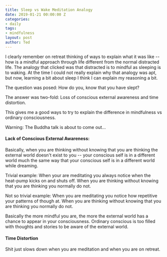 ```yaml
---
title: Sleep vs Wake Meditation Analogy
date: 2019-01-21 00:00:00 Z
categories:
- daily
tags:
- mindfulness
layout: post
author: Ted
---
```


I clearly remember on retreat thinking of ways to explain what it was like --
how is a mindful approach through life different from the normal distracted life.
The analogy that clicked was that distracted is to mindful as sleeping is to waking.
At the time I could not really explain why that analogy was apt, but now, learning a bit about sleep I think I can explain my reasoning a bit.

The question was posed: How do you, know that you have slept?

The answer was two-fold: Loss of conscious external awareness and time distortion.

This gives me a good ways to try to explain the difference in mindfulness vs ordinary consciousness.

Warning: The Buddha talk is about to come out...

#### Lack of Conscious External Awareness:

Basically, when you are thinking without knowing that you are thinking the external world doesn't exist to you -- your conscious self is in a different world much the same way that your conscious self is in a different world while dreaming.

Trivial example: When your are meditating you always notice when the heat-pump kicks on and shuts off. When you are thinking without knowing that you are thinking you normally do not.

Not so trivial example: When you are meditating you notice how repetitive your patterns of though at. When you are thinking without knowing that you are thinking you normally do not.

Basically the more mindful you are, the more the external world has a chance to appear in your consciousness. Ordinary conscious is too filled with thoughts and stories to be aware of the external world.

#### Time Distortion

Shit just slows down when you are meditation and when you are on retreat.
